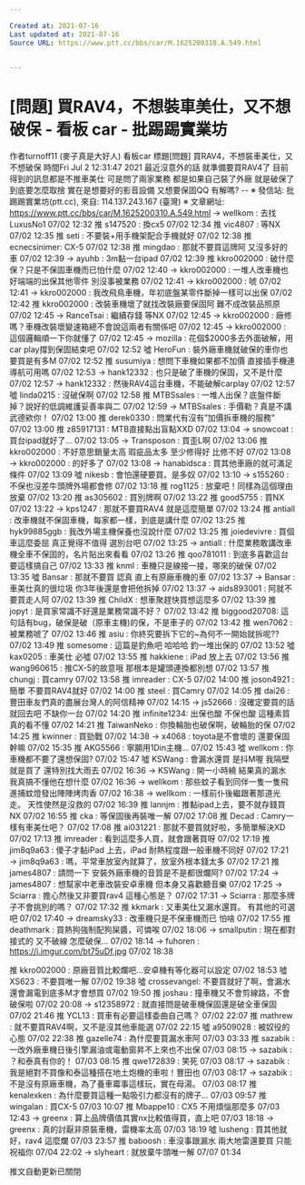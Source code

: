 ```yaml
---

Created at: 2021-07-16
Last updated at: 2021-07-16
Source URL: https://www.ptt.cc/bbs/car/M.1625200310.A.549.html


---
```


# [問題] 買RAV4，不想裝車美仕，又不想破保 - 看板 car - 批踢踢實業坊


作者turnoff11 (麥子真是大好人)
看板car
標題\[問題\] 買RAV4，不想裝車美仕，又不想破保
時間Fri Jul 2 12:31:47 2021
最近沒意外的話 就準備要買RAV4了 目前得到的訊息都是不推車美仕 可是問了兩家業務 都是如果自己裝了外廠 就是破保了 到底要怎麼取捨 實在是想要好的影音設備 又想要保固QQ 有解嗎? -- ※ 發信站: 批踢踢實業坊(ptt.cc), 來自: 114.137.243.167 (臺灣) ※ 文章網址: <https://www.ptt.cc/bbs/car/M.1625200310.A.549.html>
→ wellkom : 去找LuxusNo1 07/02 12:32
推 s147520 : 換cx5 07/02 12:34
推 vic4807 : 等NX 07/02 12:35
推 seti : 不要裝+用手機架配合手機就好 07/02 12:38
推 ecnecsinimer: CX-5 07/02 12:38
推 mingdao : 那就不要買這牌阿 又沒多好的車 07/02 12:39
→ ayuhb : 3m黏一台ipad 07/02 12:39
推 kkro002000 : 破什麼保？只是不保固車機而已怕什麼 07/02 12:40
→ kkro002000 : 一堆人改車機也好端端的出保其他零件 別沒事被業務 07/02 12:41
→ kkro002000 : 唬 07/02 12:41
→ kkro002000 : 我改飛鳥車機，年初底盤某零件斷掉一樣可以出保 07/02 12:42
推 kkro002000 : 改裝車機壞了就找改裝廠要保固阿 難不成改裝品照原 07/02 12:45
→ RanceTsai : 繼續存錢 等NX 07/02 12:45
→ kkro002000 : 廠修嗎？車機改裝壞變速箱總不會說這兩者有關係吧 07/02 12:45
→ kkro002000 : 這個邏輯順一下你就懂了 07/02 12:45
→ mozilla : 花個$2000多去外面破解，用car play撐到保固結束吧 07/02 12:52
噓 HeroFun : 裝外廠車機就破保的車你也要買是有多M 07/02 12:52
推 susumiya : 想問下車機如果都不加價 直接插手機連 導航可用嗎 07/02 12:53
→ hank12332 : 也只是破了車機的保固，又不是什麼 07/02 12:57
→ hank12332 : 然後RAV4這台車機，不能破解carplay 07/02 12:57
噓 linda0215 : 沒破保啊 07/02 12:58
推 MTBSsales : 一堆人出保？底盤件斷掉？說好的低調維護妥善率與二 07/02 12:59
→ MTBSsales : 手價勒？真是不講武德欸你！ 07/02 13:00
推 derek0330 : 問業代有沒有”加價拆車機的服務” 07/02 13:00
推 z85917131 : MTB直接點出盲點XXD 07/02 13:04
→ snowcoat : 買台ipad就好了... 07/02 13:05
→ Transposon : 買歪L啊 07/02 13:06
推 kkro002000 : 不好意思銷量太高 瑕疵品太多 至少修得好 比修不好 07/02 13:08
→ kkro002000 : 的好多了 07/02 13:08
→ hanabidsca : 買其他車廠的就可滿足條件 07/02 13:09
噓 nikesb : 會怕還硬要買。是多奴 07/02 13:10
→ s155260 : 不保也沒差牛頭牌外場都會修 07/02 13:18
推 rog1125 : 放棄吧！同樣為這個理由放棄 07/02 13:20
推 as305602 : 買別牌啊 07/02 13:22
推 good5755 : 買NX 07/02 13:22
→ kps1247 : 那就不要買RAV4 就是這麼簡單 07/02 13:24
推 antiall : 改車機就不保固車機，每家都一樣，到底是講什麼 07/02 13:25
推 hyk99885ggb : 我改外場主機保養也沒說什麼 07/02 13:25
推 joiedevivre : 買個車這麼委屈 真正覺得不值得 選別台吧 07/02 13:25
→ antiall : 什麼業務敢講改車機全車不保固的，名片貼出來看看 07/02 13:26
推 qoo781011 : 到底多喜歡這台要這樣搞自己 07/02 13:33
推 knml : 車機只是線接一接，哪來的破保 07/02 13:35
噓 Bansar : 那就不要買 認真 直上有原廠車機的車 07/02 13:37
→ Bansar : 車美仕真的很垃圾 你3年後還是會把他拆掉 07/02 13:37
→ aids893001 : 阿就不要買走人阿 07/02 13:39
推 ChildX : 想車聚趕快買想這麼多 07/02 13:39
推 jopyt : 是買家常識不好還是業務常識不好？ 07/02 13:42
推 biggood20708: 這句話有bug，破保是破（原車主機)的保，不是車子的 07/02 13:42
推 wen7062 : 被業務唬了 07/02 13:46
推 asiu : 你終究要拆下它的~為何不一開始就拆呢?? 07/02 13:49
推 somesome : 這篇是釣魚吧 哈哈哈 釣一堆出保的 07/02 13:52
噓 kax0205 : 車美仕 必噓 07/02 13:55
推 hakkiene : iPad 放上去 07/02 13:56
推 wang960615 : 推CX-5的故意哦 那根本是罐頭連換都別想 07/02 13:57
推 chungj : 買camry 07/02 13:58
推 imreader : CX-5 07/02 14:00
推 joson4921 : 簡單 不要買RAV4就好 07/02 14:00
推 steel : 買Camry 07/02 14:05
推 dai26 : 豐田車友們真的盡展台灣人的阿信精神 07/02 14:15
→ js52666 : 沒確定要買的話就回去吧 不缺你一台 07/02 14:20
推 infinite1234: 出保也酸 不保也酸 這種素質真的看不懂 07/02 14:21
推 TaiwanNeko : 你換輪胎也破保啊，破輪胎的保 07/02 14:25
推 kwinner : 買勁戰 07/02 14:38
→ x4068 : toyota是不會壞的 還要保固幹嘛 07/02 15:35
推 AKG5566 : 寧願用1Din主機... 07/02 15:43
噓 wellkom : 你車機都不要了還想保固? 07/02 15:47
噓 KSWang : 會漏水還買 是抖M喔 我隔壁就是買了 還特別找大雨去 07/02 16:36
→ KSWang : 開一小時繞 結果真的漏水 我真搞不懂他在想什麼 07/02 16:36
→ wellkom : 那些蚊子看到同伴一隻一隻飛進捕蚊燈發出陣陣烤肉香 07/02 16:38
→ wellkom : 一樣前仆後繼跟著那道光走。 天性使然是沒救的 07/02 16:39
推 lannjm : 推黏ipad上去，要不就存錢買NX 07/02 16:55
推 cka : 等保固後再裝唯一解 07/02 17:08
推 Decad : Camry一樣有車美仕吧？ 07/02 17:08
推 ai031221 : 那就不要買就好啦，多簡單解決XD 07/02 17:13
推 imreader : 看到這麼多人買，就會跟著買呀 07/02 17:19
推 jim8q9a63 : 傻子才黏iPad 上去，iPad 耐熱程度跟一般車機不同好 07/02 17:21
→ jim8q9a63 : 嗎，平常車放室內就算了，放室外根本錢太多 07/02 17:21
推 james4807 : 請問一下 安裝外廠車機的音質是不是都很爛阿? 07/02 17:24
→ james4807 : 想幫家中老車改裝安卓車機 但本身又喜歡聽音樂 07/02 17:25
→ Sciarra : 擔心然後又非要買rav4 這種心態是？ 07/02 17:31
→ Sciarra : 那麼多牌子不會挑別的嗎？ 07/02 17:32
推 kkmark : 又車美仕又漏水還買。 有其他的可選吧 07/02 17:40
→ dreamsky33 : 改車機只是不保車機而已 怕啥 07/02 17:55
推 deathmark : 買熱狗強制配狗屎醬，可憐唉 07/02 18:06
→ smallputin : 現在都對接式的 又不破線 怎麼破保... 07/02 18:14
→ fuhoren : <https://i.imgur.com/bt75uDf.jpg> 07/02 18:38

推 kkro002000 : 原廠音質比較爛吧...安卓機有等化器可以設定 07/02 18:53
噓 XS623 : 不要買唯一解 07/02 19:38
噓 crossevangel: 不要買就好了啊，會漏水還會漏電到底多M才會想買 07/02 19:50
推 joshau : 撞車機又不會剪線路，不會破保啦 07/02 20:08
→ s12358972 : 就直接問是破車機保固還是破全車保固 07/02 21:46
推 YCL13 : 買車有必要這樣委曲自己嗎？ 07/02 22:07
推 mathrew : 就不要買RAV4啊，又不是沒其他車能選 07/02 22:15
噓 a9509028 : 被奴役的心態 07/02 22:38
推 gazelle74 : 為什麼要買漏水車阿 07/03 03:33
推 sazabik : 一改外廠車機日後引擎漏油或電動窗昇不上來也不出保 07/03 08:15
→ sazabik : ？和泰真有你的！ 07/03 08:15
推 qwe172839 : 笑死 07/03 08:17
→ sazabik : 我是絕對不買像和泰這種搭在地土炮機的車啦！豐田也 07/03 08:17
→ sazabik : 不是沒有原廠車機，為了養車霉事這樣玩，實在母湯。 07/03 08:17
推 kenalexken : 為什麼要買這種一點吸引力都沒有的牌子… 07/03 09:57
推 wingalan : 買CX-5 07/03 10:07
推 Mbappe10 : CX5 不用煩惱那麼多 07/03 12:43
→ greenx : 算上品牌價值其實nx比較值得買，直上吧 07/03 18:18
→ greenx : 真的討厭非原裝車機，雷機率太高 07/03 18:19
噓 lusheng : 買其他就好，rav4 這麼爛 07/03 23:57
推 baboosh : 車沒事跟漏水 兩大地雷還要買 只能祝福你 07/04 22:02
→ slyheart : 就放棄牛頭唯一解 07/07 01:34

推文自動更新已關閉

